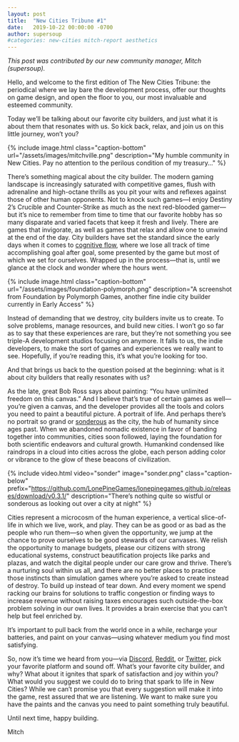 ```yaml
---
layout: post
title:  "New Cities Tribune #1"
date:   2019-10-22 00:00:00 -0700
author: supersoup
#categories: new-cities mitch-report aesthetics
---
```


*This post was contributed by our new community manager, Mitch (supersoup).*

Hello, and welcome to the first edition of The New Cities Tribune: the periodical where we lay bare the development process, offer our thoughts on game design, and open the floor to you, our most invaluable and esteemed community.

Today we’ll be talking about our favorite city builders, and just what it is about them that resonates with us. So kick back, relax, and join us on this little journey, won’t you?

{% include image.html class="caption-bottom"
  url="/assets/images/mitchville.png"
  description="My humble community in New Cities. Pay no attention to the perilous condition of my treasury…" %}

There’s something magical about the city builder. The modern gaming landscape is increasingly saturated with competitive games, flush with adrenaline and high-octane thrills as you pit your wits and reflexes against those of other human opponents. Not to knock such games—I enjoy Destiny 2’s Crucible and Counter-Strike as much as the next red-blooded gamer—but it’s nice to remember from time to time that our favorite hobby has so many disparate and varied facets that keep it fresh and lively. There are games that invigorate, as well as games that relax and allow one to unwind at the end of the day. City builders have set the standard since the early days when it comes to [cognitive flow], where we lose all track of time accomplishing goal after goal, some presented by the game but most of which we set for ourselves. Wrapped up in the process—that is, until we glance at the clock and wonder where the hours went.

{% include image.html class="caption-bottom"
  url="/assets/images/foundation-polymorph.png"
  description="A screenshot from Foundation by Polymorph Games, another fine indie city builder currently in Early Access" %}

Instead of demanding that we destroy, city builders invite us to create. To solve problems, manage resources, and build new cities. I won’t go so far as to say that these experiences are rare, but they’re not something you see triple-A development studios focusing on anymore. It falls to us, the indie developers, to make the sort of games and experiences we really want to see. Hopefully, if you’re reading this, it’s what you’re looking for too.

And that brings us back to the question poised at the beginning: what is it about city builders that really resonates with us?

As the late, great Bob Ross says about painting: “You have unlimited freedom on this canvas.” And I believe that’s true of certain games as well—you’re given a canvas, and the developer provides all the tools and colors you need to paint a beautiful picture. A portrait of life. And perhaps there’s no portrait so grand or [sonderous] as the city, the hub of humanity since ages past. When we abandoned nomadic existence in favor of banding together into communities, cities soon followed, laying the foundation for both scientific endeavors and cultural growth. Humankind condensed like raindrops in a cloud into cities across the globe, each person adding color or vibrance to the glow of these beacons of civilization.

{% include video.html video="sonder" image="sonder.png" class="caption-below"
  prefix="https://github.com/LonePineGames/lonepinegames.github.io/releases/download/v0.3.1/"
  description="There’s nothing quite so wistful or sonderous as looking out over a city at night" %}

Cities represent a microcosm of the human experience, a vertical slice-of-life in which we live, work, and play. They can be as good or as bad as the people who run them—so when given the opportunity, we jump at the chance to prove ourselves to be good stewards of our canvases. We relish the opportunity to manage budgets, please our citizens with strong educational systems, construct beautification projects like parks and plazas, and watch the digital people under our care grow and thrive. There’s a nurturing soul within us all, and there are no better places to practice those instincts than simulation games where you’re asked to create instead of destroy. To build up instead of tear down. And every moment we spend racking our brains for solutions to traffic congestion or finding ways to increase revenue without raising taxes encourages such outside-the-box problem solving in our own lives. It provides a brain exercise that you can’t help but feel enriched by.

It’s important to pull back from the world once in a while, recharge your batteries, and paint on your canvas—using whatever medium you find most satisfying.

So, now it’s time we heard from you—via [Discord], [Reddit], or [Twitter], pick your favorite platform and sound off. What’s your favorite city builder, and why? What about it ignites that spark of satisfaction and joy within you? What would you suggest we could do to bring that spark to life in New Cities? While we can’t promise you that every suggestion will make it into the game, rest assured that we are listening. We want to make sure you have the paints and the canvas you need to paint something truly beautiful.

Until next time, happy building.

Mitch

[cognitive flow]: https://www.gamasutra.com/view/feature/166972/cognitive_flow_the_psychology_of_.php
[sonderous]: https://www.dictionaryofobscuresorrows.com/post/23536922667/sonder
[Reddit]: https://www.reddit.com/r/New_Cities
[Discord]: https://discord.gg/udgeB2E
[Twitter]: https://twitter.com/lone_pine_games


